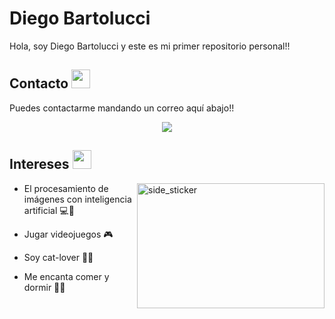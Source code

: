 # Diego Bartolucci
Hola, soy Diego Bartolucci y este es mi primer repositorio personal!!

## Contacto <img src="https://i.giphy.com/media/v1.Y2lkPTc5MGI3NjExNzh5bzVxcnRuZXI3ZHB3YXc5YTV0bDl5aWUwYjRkYWIwZ25jdXV0dCZlcD12MV9pbnRlcm5hbF9naWZfYnlfaWQmY3Q9Zw/cQz5MLlnP5rfa/giphy.gif" width="30px">

Puedes contactarme mandando un correo aquí abajo!!
<p align="center">
    <a href="mailto:diegobartoluccid@gmail.com">
        <img src="https://img.shields.io/badge/Gmail-D14836?style=for-the-badge&logo=gmail&logoColor=white"/>
    </a>
</p>

## Intereses <img src="https://i.giphy.com/media/v1.Y2lkPTc5MGI3NjExb2xyYXE0NTQwaHR6MHkyb2U0d3E4bWVzc3BleTZvNWx3b3pxZjV1ZCZlcD12MV9pbnRlcm5hbF9naWZfYnlfaWQmY3Q9Zw/13UoiCY2pJSwZW/giphy.gif" width="30px">

<img align="right" width=300px height=200px alt="side_sticker" src="https://i.giphy.com/media/v1.Y2lkPTc5MGI3NjExYTUxd2xmNGM4OWQ1aWVydTZpaHl5b3hvYW4xeGUwZ3ltNWZ6eWQyNiZlcD12MV9pbnRlcm5hbF9naWZfYnlfaWQmY3Q9Zw/uQkKavfX6TER2/giphy.gif" />

- El procesamiento de imágenes con inteligencia artificial 💻🎥

- Jugar videojuegos 🎮

- Soy cat-lover 🐱‍👤

- Me encanta comer y dormir 🌭😴